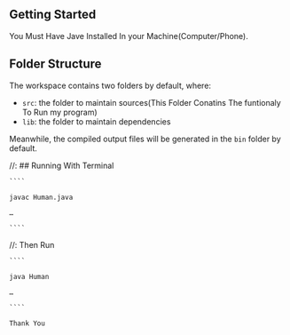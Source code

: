 ## Getting Started

You Must Have Jave Installed In your Machine(Computer/Phone).

## Folder Structure

The workspace contains two folders by default, where:

- `src`: the folder to maintain sources(This Folder Conatins The funtionaly To Run my program)
- `lib`: the folder to maintain dependencies

Meanwhile, the compiled output files will be generated in the `bin` folder by default.



//: ## Running With Terminal



    ````

    javac Human.java 

    …

    ````

//: Then Run

    ````

    java Human 

    …

    ````
    
    Thank You



